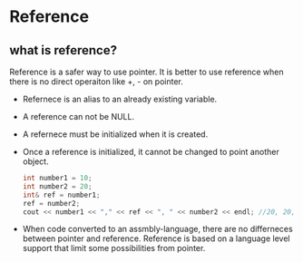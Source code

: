 # Reference

## what is reference?

Reference is a safer way to use pointer.
It is better to use reference when there is no direct operaiton like +, - on pointer.

- Refernece is an alias to an already existing variable.
- A reference can not be NULL.
- A refernece must be initialized when it is created.
- Once a reference is initialized, it cannot be changed to point another object.

    ```cpp
    int number1 = 10;
    int number2 = 20;
    int& ref = number1;
    ref = number2; 
    cout << number1 << "," << ref << ", " << number2 << endl; //20, 20, 20 
    ```
    
- When code converted to an assmbly-language, there are no differneces between pointer and reference. Reference is based on a language level support that limit some possibilities from pointer.
